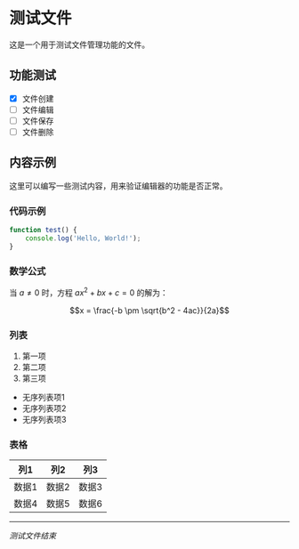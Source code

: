 # 测试文件

这是一个用于测试文件管理功能的文件。

## 功能测试

- [x] 文件创建
- [ ] 文件编辑
- [ ] 文件保存
- [ ] 文件删除

## 内容示例

这里可以编写一些测试内容，用来验证编辑器的功能是否正常。

### 代码示例

```javascript
function test() {
    console.log('Hello, World!');
}
```

### 数学公式

当 $a \neq 0$ 时，方程 $ax^2 + bx + c = 0$ 的解为：

$$x = \frac{-b \pm \sqrt{b^2 - 4ac}}{2a}$$

### 列表

1. 第一项
2. 第二项
3. 第三项

- 无序列表项1
- 无序列表项2
- 无序列表项3

### 表格

| 列1 | 列2 | 列3 |
|-----|-----|-----|
| 数据1 | 数据2 | 数据3 |
| 数据4 | 数据5 | 数据6 |

---

*测试文件结束*
